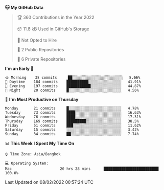 <!--START_SECTION:waka-->
**🐱 My GitHub Data** 

> 🏆 360 Contributions in the Year 2022
 > 
> 📦 11.8 kB Used in GitHub's Storage 
 > 
> 🚫 Not Opted to Hire
 > 
> 📜 2 Public Repositories 
 > 
> 🔑 6 Private Repositories  
 > 
**I'm an Early 🐤** 

```text
🌞 Morning    38 commits     ██░░░░░░░░░░░░░░░░░░░░░░░   8.66% 
🌆 Daytime    184 commits    ██████████░░░░░░░░░░░░░░░   41.91% 
🌃 Evening    197 commits    ███████████░░░░░░░░░░░░░░   44.87% 
🌙 Night      20 commits     █░░░░░░░░░░░░░░░░░░░░░░░░   4.56%

```
📅 **I'm Most Productive on Thursday** 

```text
Monday       21 commits     █░░░░░░░░░░░░░░░░░░░░░░░░   4.78% 
Tuesday      73 commits     ████░░░░░░░░░░░░░░░░░░░░░   16.63% 
Wednesday    76 commits     ████░░░░░░░░░░░░░░░░░░░░░   17.31% 
Thursday     169 commits    █████████░░░░░░░░░░░░░░░░   38.5% 
Friday       51 commits     ███░░░░░░░░░░░░░░░░░░░░░░   11.62% 
Saturday     15 commits     ░░░░░░░░░░░░░░░░░░░░░░░░░   3.42% 
Sunday       34 commits     ██░░░░░░░░░░░░░░░░░░░░░░░   7.74%

```


📊 **This Week I Spent My Time On** 

```text
⌚︎ Time Zone: Asia/Bangkok

💻 Operating System: 
Mac                      20 hrs 28 mins      █████████████████████████   100.0%

```


 Last Updated on 08/02/2022 00:57:24 UTC
<!--END_SECTION:waka-->